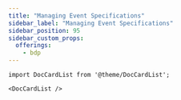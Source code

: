 ```yaml
---
title: "Managing Event Specifications"
sidebar_label: "Managing Event Specifications"
sidebar_position: 95
sidebar_custom_props:
  offerings:
    - bdp
---
```


```mdx-code-block
import DocCardList from '@theme/DocCardList';

<DocCardList />
```